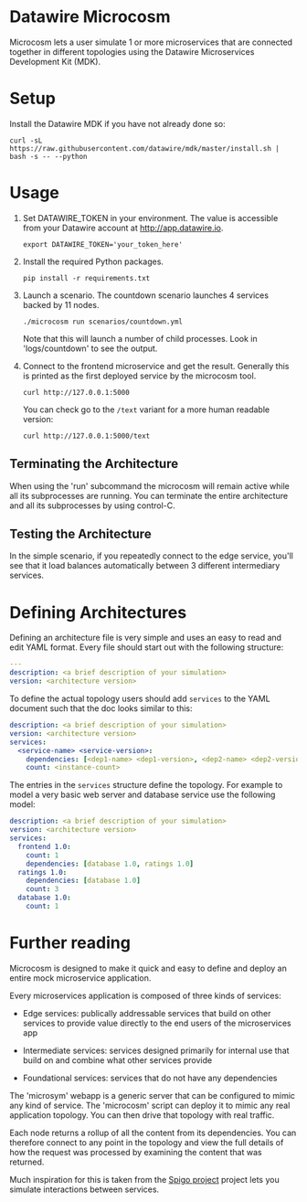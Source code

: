 # Datawire Microcosm

Microcosm lets a user simulate 1 or more microservices that are
connected together in different topologies using the Datawire
Microservices Development Kit (MDK).

# Setup 

Install the Datawire MDK if you have not already done so:

`curl -sL https://raw.githubusercontent.com/datawire/mdk/master/install.sh | bash -s -- --python`

# Usage

1. Set DATAWIRE_TOKEN in your environment. The value is accessible
   from your Datawire account at http://app.datawire.io.

   `export DATAWIRE_TOKEN='your_token_here'`

2. Install the required Python packages.

   `pip install -r requirements.txt`

3. Launch a scenario. The countdown scenario launches 4 services
   backed by 11 nodes.

   `./microcosm run scenarios/countdown.yml`

   Note that this will launch a number of child processes. Look in
   'logs/countdown' to see the output.

4. Connect to the frontend microservice and get the result. Generally
   this is printed as the first deployed service by the microcosm tool.

   `curl http://127.0.0.1:5000`

   You can check go to the `/text` variant for a more human readable
   version:

   `curl http://127.0.0.1:5000/text`
   
## Terminating the Architecture

When using the 'run' subcommand the microcosm will remain active while
all its subprocesses are running. You can terminate the entire
architecture and all its subprocesses by using control-C.

## Testing the Architecture

In the simple scenario, if you repeatedly connect to the edge service,
you'll see that it load balances automatically between 3 different
intermediary services.

# Defining Architectures

Defining an architecture file is very simple and uses an easy to read
and edit YAML format. Every file should start out with the following
structure:

```yaml
---
description: <a brief description of your simulation>
version: <architecture version>
```

To define the actual topology users should add `services` to the YAML
document such that the doc looks similar to this:

```yaml
description: <a brief description of your simulation>
version: <architecture version>
services:
  <service-name> <service-version>:
    dependencies: [<dep1-name> <dep1-version>, <dep2-name> <dep2-version, ...]
    count: <instance-count>
```

The entries in the `services` structure define the topology. For
example to model a very basic web server and database service use the
following model:

```yaml
description: <a brief description of your simulation>
version: <architecture version>
services:
  frontend 1.0:
    count: 1
    dependencies: [database 1.0, ratings 1.0]
  ratings 1.0:
    dependencies: [database 1.0]
    count: 3
  database 1.0:
    count: 1
```

# Further reading

Microcosm is designed to make it quick and easy to define and deploy
an entire mock microservice application.

Every microservices application is composed of three kinds of services:

 - Edge services: publically addressable services that build on other
   services to provide value directly to the end users of the
   microservices app

 - Intermediate services: services designed primarily for internal use
   that build on and combine what other services provide

 - Foundational services: services that do not have any dependencies

The 'microsym' webapp is a generic server that can be configured to
mimic any kind of service. The 'microcosm' script can deploy it to
mimic any real application topology. You can then drive that topology
with real traffic.

Each node returns a rollup of all the content from its
dependencies. You can therefore connect to any point in the topology
and view the full details of how the request was processed by
examining the content that was returned.

Much inspiration for this is taken from the
[Spigo project](https://github.com/adrianco/spigo) project lets you
simulate interactions between services.
